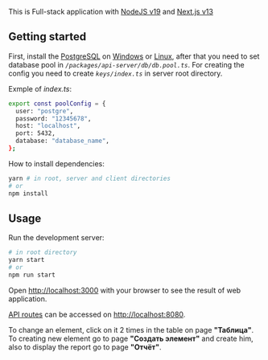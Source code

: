 This is Full-stack application with [NodeJS v19](https://nodejs.org/en/)  and [Next.js v13](https://nextjs.org/)

## Getting started
First, install the [PostgreSQL](https://www.postgresql.org/) on [Windows](https://winitpro.ru/index.php/2019/10/25/ustanovka-nastrojka-postgresql-v-windows/) or [Linux](https://www.postgresql.org/download/linux/), after that you need to set database pool in _```/packages/api-server/db/db.pool.ts```_. For creating the config you need to create _```keys/index.ts```_ in server root directory. 

Exmple of _index.ts_:
```bash
export const poolConfig = {
  user: "postgre",
  password: "12345678",
  host: "localhost",
  port: 5432,
  database: "database_name",
};

```

How to install dependencies:
```bash
yarn # in root, server and client directories
# or
npm install
```

## Usage

Run the development server:

```bash
# in root directory
yarn start
# or
npm run start
```

Open [http://localhost:3000](http://localhost:3000) with your browser to see the result of web application.

[API routes](https://nextjs.org/docs/api-routes/introduction) can be accessed on [http://localhost:8080](http://localhost:8080).

To change an element, click on it 2 times in the table on page __"Таблица"__. To creating new element go to page __"Создать элемент"__ and create him, also to display the report go to page __"Отчёт"__.
